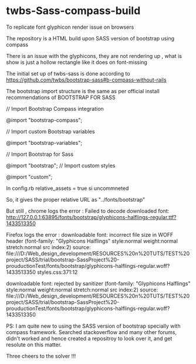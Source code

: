 # twbs-Sass-compass-build
To replicate font glyphicon render issue on browsers

The repository is a HTML build upon SASS version of bootstrap using compass

There is an issue with the glyphicons, they are not rendering up , what is show is just a hollow rectangle like it does on font-missing

The initial set up of twbs-sass is done according to https://github.com/twbs/bootstrap-sass#b-compass-without-rails

The bootstrap import structure is the same  as per official install recommendations of BOOTSTRAP FOR SASS

// Import Bootstrap Compass integration

@import "bootstrap-compass";

// Import custom Bootstrap variables

@import "bootstrap-variables";

// Import Bootstrap for Sass

@import "bootstrap";
// Import custom styles

@import "custom";

In config.rb
relative_assets = true  si uncommneted

So, it gives the proper relative URL as "../fonts/bootstrap"

But still , chrome logs the error :
Failed to decode downloaded font: http://127.0.0.1:63895/fonts/bootstrap/glyphicons-halflings-regular.ttf?1433513350 

Firefox logs the error : 
downloadable font: incorrect file size in WOFF header (font-family: "Glyphicons Halflings" style:normal weight:normal stretch:normal src index:2) source: file:///D:/Web_design_development/RESOURCES%20n%20TUTS/TEST%20project/SASS/trial/bootstrap-SassProject%20-prouductionTest/fonts/bootstrap/glyphicons-halflings-regular.woff?1433513350 styles.css:371:12

downloadable font: rejected by sanitizer (font-family: "Glyphicons Halflings" style:normal weight:normal stretch:normal src index:2) source: file:///D:/Web_design_development/RESOURCES%20n%20TUTS/TEST%20project/SASS/trial/bootstrap-SassProject%20-prouductionTest/fonts/bootstrap/glyphicons-halflings-regular.woff?1433513350

PS: I am quite new to using the SASS version of bootstrap specially with compass framework.
    Searched stackoverflow and many other forums, didn't worked and hence created a repositroy to  look  over it, and get resolute on this matter.

Three cheers to the solver !!!     

